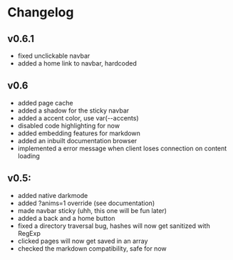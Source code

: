 # Changelog

## v0.6.1
- fixed unclickable navbar
- added a home link to navbar, hardcoded

## v0.6
- added page cache
- added a shadow for the sticky navbar
- added a accent color, use var(--accents)
- disabled code highlighting for now
- added embedding features for markdown
- added an inbuilt documentation browser
- implemented a error message when client loses connection on content loading

## v0.5:
- added native darkmode
- added ?anims=1 override (see documentation)
- made navbar sticky (uhh, this one will be fun later)
- added a back and a home button
- fixed a directory traversal bug, hashes will now get sanitized with RegExp
- clicked pages will now get saved in an array
- checked the markdown compatibility, safe for now